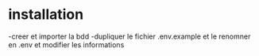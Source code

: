 # installation
-creer et importer la bdd
-dupliquer le fichier .env.example et le renomner en .env et modifier les informations
